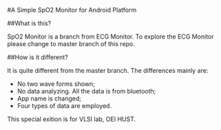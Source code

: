 #A Simple SpO2 Monitor for Android Platform

##What is this?

SpO2 Monitor is a branch from ECG Monitor. To explore the ECG Monitor please change to master branch of this repo.

##How is it different?

It is quite different from the master branch. The differences mainly are:

- No two wave forms shown;
- No data analyzing. All the data is from bluetooth;
- App name is changed;
- Four types of data are employed.

This special exition is for VLSI lab, OEI HUST.